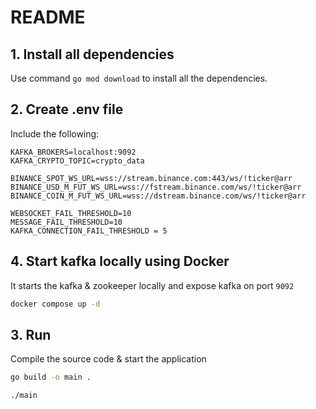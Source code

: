 # README

## 1. Install all dependencies

Use command `go mod download` to install all the dependencies.

## 2. Create .env file

Include the following:

```
KAFKA_BROKERS=localhost:9092
KAFKA_CRYPTO_TOPIC=crypto_data

BINANCE_SPOT_WS_URL=wss://stream.binance.com:443/ws/!ticker@arr
BINANCE_USD_M_FUT_WS_URL=wss://fstream.binance.com/ws/!ticker@arr
BINANCE_COIN_M_FUT_WS_URL=wss://dstream.binance.com/ws/!ticker@arr

WEBSOCKET_FAIL_THRESHOLD=10
MESSAGE_FAIL_THRESHOLD=10
KAFKA_CONNECTION_FAIL_THRESHOLD = 5
```

## 4. Start kafka locally using Docker
It starts the kafka & zookeeper locally and expose kafka on port `9092`
```bash
docker compose up -d
```

## 3. Run
Compile the source code & start the application
```bash
go build -o main .

./main
```
